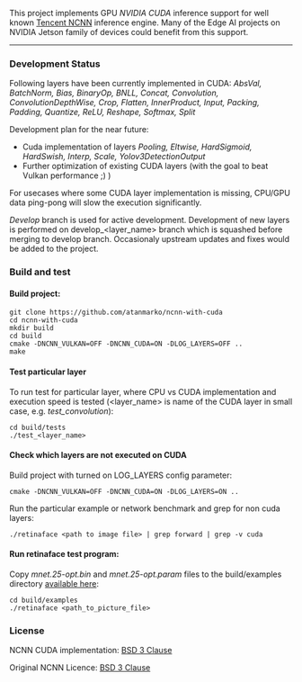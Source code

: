 This project implements GPU _NVIDIA CUDA_ inference support for well known [Tencent NCNN](https://github.com/Tencent/ncnn) inference engine. Many of the Edge AI projects on NVIDIA Jetson family of devices could benefit from this support.

---

### Development Status

Following layers have been currently implemented in CUDA: _AbsVal, BatchNorm, Bias, BinaryOp, BNLL, Concat, Convolution, ConvolutionDepthWise, Crop, Flatten, InnerProduct, Input, Packing, Padding, Quantize, ReLU, Reshape, Softmax, Split_

Development plan for the near future:
* Cuda implementation of layers _Pooling, Eltwise, HardSigmoid, HardSwish, Interp, Scale, Yolov3DetectionOutput_
* Further optimization of existing CUDA layers (with the goal to beat Vulkan performance ;) )

For usecases where some CUDA layer implementation is missing, CPU/GPU data ping-pong will slow the execution significantly.

_Develop_ branch is used for active development. Development of new layers is performed on develop_<layer_name> branch which is squashed before merging to develop branch. Occasionaly upstream updates and fixes would be added to the project.

### Build and test

#### Build project:

```
git clone https://github.com/atanmarko/ncnn-with-cuda
cd ncnn-with-cuda
mkdir build
cd build
cmake -DNCNN_VULKAN=OFF -DNCNN_CUDA=ON -DLOG_LAYERS=OFF ..
make
```

#### Test particular layer

To run test for particular layer, where CPU vs CUDA implementation and execution speed is tested (<layer_name> is name of the CUDA layer in small case, e.g. _test_convolution_):
```
cd build/tests
./test_<layer_name>
```

#### Check which layers are not executed on CUDA

Build project with turned on LOG_LAYERS config parameter:
```
cmake -DNCNN_VULKAN=OFF -DNCNN_CUDA=ON -DLOG_LAYERS=ON ..
```
Run the particular example or network benchmark and grep for non cuda layers:
```
./retinaface <path to image file> | grep forward | grep -v cuda
```



#### Run retinaface test program:

Copy _mnet.25-opt.bin_ and _mnet.25-opt.param_  files to the build/examples directory [available here](https://github.com/nihui/ncnn-assets.git): 

```
cd build/examples
./retinaface <path_to_picture_file>
```

### License

NCNN CUDA implementation:
[BSD 3 Clause](LICENSE.txt)

Original NCNN Licence:
[BSD 3 Clause](https://github.com/Tencent/ncnn/blob/master/LICENSE.txt)

